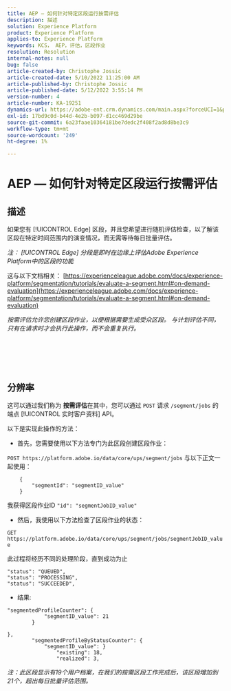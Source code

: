 ```yaml
---
title: AEP — 如何针对特定区段运行按需评估
description: 描述
solution: Experience Platform
product: Experience Platform
applies-to: Experience Platform
keywords: KCS， AEP，评估，区段作业
resolution: Resolution
internal-notes: null
bug: false
article-created-by: Christophe Jossic
article-created-date: 5/10/2022 11:25:00 AM
article-published-by: Christophe Jossic
article-published-date: 5/12/2022 3:55:14 PM
version-number: 4
article-number: KA-19251
dynamics-url: https://adobe-ent.crm.dynamics.com/main.aspx?forceUCI=1&pagetype=entityrecord&etn=knowledgearticle&id=e9b791cf-53d0-ec11-a7b5-00224809c101
exl-id: 17bd9c0d-b44d-4e2b-b097-d1cc469d29be
source-git-commit: 6a23faae10364181be7dedc2f408f2ad8d8be3c9
workflow-type: tm+mt
source-wordcount: '249'
ht-degree: 1%

---
```


# AEP — 如何针对特定区段运行按需评估

## 描述


如果您有 [!UICONTROL Edge] 区段，并且您希望进行随机评估检查，以了解该区段在特定时间范围内的演变情况，而无需等待每日批量评估。

*注： [!UICONTROL Edge] 分段是即时在边缘上评估Adobe Experience Platform中的区段的功能*



这与以下文档相关： [https://experienceleague.adobe.com/docs/experience-platform/segmentation/tutorials/evaluate-a-segment.html#on-demand-evaluation](https://experienceleague.adobe.com/docs/experience-platform/segmentation/tutorials/evaluate-a-segment.html#on-demand-evaluation)

*按需评估允许您创建区段作业，以便根据需要生成受众区段。 与计划评估不同，只有在请求时才会执行此操作，而不会重复执行。*




<br><br> <br><br>

## 分辨率


这可以通过我们称为 <b>按需评估</b>在其中，您可以通过 `POST` 请求 `/segment/jobs` 的端点 [!UICONTROL 实时客户资料] API。



以下是实现此操作的方法：



- 首先，您需要使用以下方法专门为此区段创建区段作业：


`POST https://platform.adobe.io/data/core/ups/segment/jobs` 与以下正文一起使用：

```
    {
        "segmentId": "segmentID_value"
    }
```


我获得区段作业ID `"id": "segmentJobID_value"`



- 然后，我使用以下方法检查了区段作业的状态：


`GET https://platform.adobe.io/data/core/ups/segment/jobs/segmentJobID_value`



此过程将经历不同的处理阶段，直到成功为止

```
"status": "QUEUED",
"status": "PROCESSING",
"status": "SUCCEEDED",
```


- 结果:

```
"segmentedProfileCounter": {
            "segmentID_value": 21
        }

},
        "segmentedProfileByStatusCounter": {
            "segmentID_value": }
                "existing": 18,
                "realized": 3,
```



*注：此区段显示有19个用户档案，在我们的按需区段工作完成后，该区段增加到21个，超出每日批量评估范围。*
